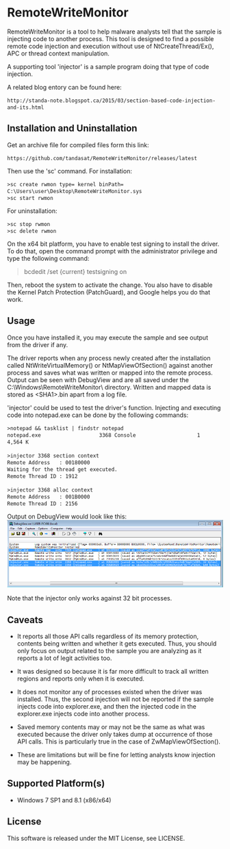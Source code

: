 RemoteWriteMonitor
========

RemoteWriteMonitor is a tool to help malware analysts tell that the sample is
injecting code to another process. This tool is designed to find a possible
remote code injection and execution without use of NtCreateThread/Ex(), APC or 
thread context manipulation.

A supporting tool 'injector' is a sample program doing that type of code
injection.

A related blog entory can be found here:

    http://standa-note.blogspot.ca/2015/03/section-based-code-injection-and-its.html

Installation and Uninstallation
-----------------

Get an archive file for compiled files form this link:

    https://github.com/tandasat/RemoteWriteMonitor/releases/latest

Then use the 'sc' command. For installation:

    >sc create rwmon type= kernel binPath= C:\Users\user\Desktop\RemoteWriteMonitor.sys
    >sc start rwmon

For uninstallation:

    >sc stop rwmon
    >sc delete rwmon
    
On the x64 bit platform, you have to enable test signing to install the driver.
To do that, open the command prompt with the administrator privilege and type 
the following command:

   >bcdedit /set {current} testsigning on
    
Then, reboot the system to activate the change. You also have to disable the 
Kernel Patch Protection (PatchGuard), and Google helps you do that work.


Usage
-------

Once you have installed it, you may execute the sample and see output from the
driver if any.

The driver reports when any process newly created after the installation called
NtWriteVirtualMemory() or NtMapViewOfSection() against another process and saves
what was written or mapped into the remote process. Output can be seen with 
DebugView and are all saved under the C:\Windows\RemoteWriteMonitor\ 
directory. Written and mapped data is stored as \<SHA1\>.bin apart from a log file.

'injector' could be used to test the driver's function. Injecting and executing 
code into notepad.exe can be done by the following commands:

    >notepad && tasklist | findstr notepad
    notepad.exe                   3368 Console                    1      4,564 K

    >injector 3368 section context
    Remote Address   : 00180000
    Waiting for the thread get executed.
    Remote Thread ID : 1912

    >injector 3368 alloc context
    Remote Address   : 001B0000
    Remote Thread ID : 2156

Output on DebugView would look like this:
![DebugView](/img/injector.png)

Note that the injector only works against 32 bit processes.


Caveats
-------
- It reports all those API calls regardless of its memory protection, contents
being written and whether it gets executed. Thus, you should only focus on
output related to the sample you are analyzing as it reports a lot of legit
activities too.

 - It was designed so because it is far more difficult to track all written
regions and reports only when it is executed.

- It does not monitor any of processes existed when the driver was installed.
Thus, the second injection will not be reported if the sample injects code
into explorer.exe, and then the injected code in the explorer.exe injects
code into another process.

- Saved memory contents may or may not be the same as what was executed because
the driver only takes dump at occurrence of those API calls. This is particularly true
in the case of ZwMapViewOfSection().

 - These are limitations but will be fine for letting analysts know injection
may be happening.


Supported Platform(s)
-----------------
- Windows 7 SP1 and 8.1 (x86/x64)


License
-----------------
This software is released under the MIT License, see LICENSE.


